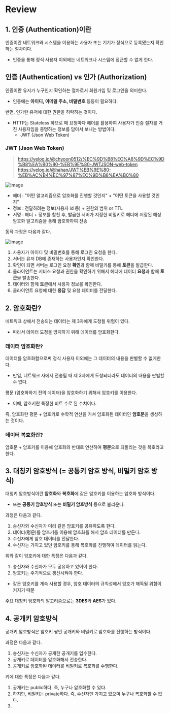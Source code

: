 # Review

## 1. 인증 (Authentication)이란

인증이란 네트워크와 시스템을 이용하는 사용자 또는 기기가 정식으로 등록됐는지 확인하는 절차이다.
- 인증을 통해 정식 사용자 이외에는 네트워크나 시스템에 접근할 수 없게 한다.

## 인증 (Authentication) vs 인가 (Authorization)

인증이란 유저가 누구인지 확인하는 절차로서 회원가입 및 로그인을 의미한다.
- 인증에는 **아이디, 이메일 주소, 비밀번호** 등등이 필요하다.

반면, 인가란 유저에 대한 권한을 허락하는 것이다.
- HTTP는 Stateless 하므로 매 요청마다 헤더를 활용하여 사용자가 인증 절차를 거친 사용자임을 증명하는 정보를 담아서 보내는 방법이다.
  - JWT (Json Web Token)

### JWT (Json Web Token)
> https://velog.io/@chyoon0512/%EC%9D%B8%EC%A6%9D%EC%9D%B8%EA%B0%80-%EB%9E%80-JWTJSON-web-token
> https://velog.io/@hahan/JWT%EB%9E%80-%EB%AC%B4%EC%97%87%EC%9D%B8%EA%B0%80

![image](https://github.com/GEclass/Network-study/assets/103405457/1d5511d8-4d0a-4c3e-bd82-af8c51314416)

- 헤더 : "어떤 알고리즘으로 암호화를 진행할 것인지" + "어떤 토큰을 사용할 것인지"
- 정보 : 전달하려는 정보(사용자 id 등) + 권한의 범위 or TTL
- 서명 : 헤더 + 정보를 합친 후, 발급한 서버가 지정한 비밀키로 헤더에 저장된 해싱 암호화 알고리즘을 통해 암호화하여 전송

동작 과정은 다음과 같다.

![image](https://github.com/GEclass/Network-study/assets/103405457/19b55ef4-55a2-4cfb-b0dc-9ce343737bc6)

1. 사용자가 아이디 및 비밀번호를 통해 로그인 요청을 한다.
2. 서버는 유저 DB에 존재하는 사용자인지 확인한다.
3. 확인이 되면 서버는 로그인 요청 **확인**과 함께 비밀키를 통해 **토큰**을 발급한다.
4. 클라이언트는 서비스 요청과 권한을 확인하기 위해서 헤더에 데이터 **요청**과 함께 **토큰**을 발송한다.
5. 데이터와 함께 **토큰**에서 사용자 정보를 확인한다.
6. 클라이언트 요청에 대한 **응답** 및 요청 데이터를 전달한다.

## 2. 암호화란?

네트워크 상에서 전송되는 데이터는 제 3자에게 도청될 위험이 있다.
- 따라서 데이터 도청을 방지하기 위해 데이터를 암호화한다.

### 데이터 암호화란?

데이터를 암호화함으로써 정식 사용자 이외에는 그 데이터의 내용을 판별할 수 없게한다.
- 만일, 네트워크 사에서 전송될 때 제 3자에게 도청되더라도 데이터의 내용을 판별할 수 없다.

평문 (암호화하기 전의 데이터)을 암호화하기 위해서 암호키를 이용한다.
- 이때, 암호키란 특정한 비트 수로 된 수치이다.

즉, 암호화란 평문 + 암호키로 수학적 연산을 거쳐 암호화된 데이터인 **암호문**을 생성하는 것이다.

### 데이터 복호화란?

암호문 + 암호키를 이용해 암호화와 반대로 연산하여 **평문**으로 되돌리는 것을 복호라고 한다.

## 3. 대칭키 암호방식 (= 공통키 암호 방식, 비밀키 암호 방식)

대칭키 암호방식이란 **암호화**와 **복호화**에 같은 암호키를 이용하는 암호화 방식이다.
- 또는 **공통키 암호방식** 또는 **비밀키 암호방식** 등으로 불리운다.

과정은 다음과 같다.

1. 송신자와 수신자가 미리 같은 암호키를 공유하도록 한다.
2. 데이터(평문)를 암호키를 이용해 암호화를 해서 암호 데이터를 만든다.
3. 수신자에게 암호 데이터를 전달한다.
4. 수신자는 가지고 있던 암호키를 통해 복호화를 진행하여 데이터를 읽는다.

위와 같이 암호키에 대한 특징은 다음과 같다.
1. 송신자와 수신자가 모두 공유하고 있어야 한다.
2. 암호키는 주기적으로 갱신시켜야 한다.
- 같은 암호키를 계속 사용할 경우, 암호 데이터의 규칙성에서 암호가 해독될 위험이 커지기 때문

주요 대칭키 암호화의 알고리즘으로는 **3DES**와 **AES**가 있다.

## 4. 공개키 암호방식

공개키 암호방식은 암호키 쌍인 공개키와 비밀키로 암호화를 진행하는 방식이다.

과정은 다음과 같다.

1. 송신자는 수신자가 공개한 공개키를 입수한다.
2. 공개키로 데이터를 암호화해서 전송한다.
3. 공개키로 암호화된 데이터를 비밀키로 복호화를 수행한다.

키에 대한 특징은 다음과 같다.
1. 공개키는 public하다. 즉, 누구나 암호화할 수 있다.
2. 하지만, 비밀키는 private하다. 즉, 수신자만 가지고 있으며 누구나 복호화할 수 없다.
1. 
